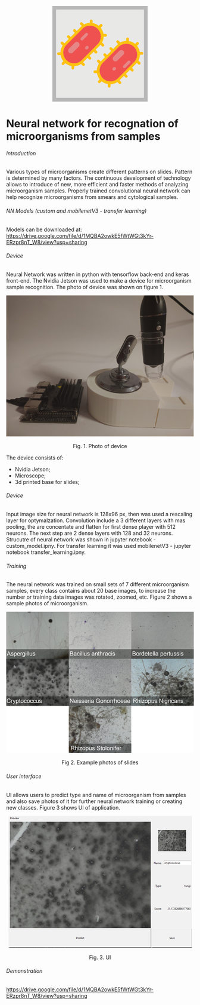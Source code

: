 <p align="center">
<img src="/doc/logo.png">
</p>

# Neural network for recognation of microorganisms from samples

###### Introduction
   Various types of microorganisms create different patterns on slides. Pattern is determined by many factors. The continuous development of technology allows to introduce of new, more efficient and faster methods of analyzing microorganism samples. Properly trained convolutional neural network can help recognize microorganisms from smears and cytological samples.

###### NN Models (custom and mobilenetV3 - transfer learning)
Models can be downloaded at:
https://drive.google.com/file/d/1MQBA2owkE5fWtWGt3kYr-ERzpr8nT_W8/view?usp=sharing

###### Device
  Neural Network was written in python with tensorflow back-end and keras front-end. The Nvidia Jetson was used to make a device for microorganism sample recognition. The photo of device was shown on figure 1.
  
  
<p align="center">
<img src="./doc/microscope.png">
</p>

<p align="center">
Fig. 1. Photo of device
</p>

The device consists of:
* Nvidia Jetson; 
* Microscope;
* 3d printed base for slides;



###### Device
  Input image size for neural network is 128x96 px, then was used a rescaling layer for optymalzation. Convolution include a 3 different layers with mas pooling, the are concentate and flatten for first dense player with 512 neurons. The next step are 2 dense layers with 128 and 32 neurons. Strucutre of neural network was shown in jupyter notebook - custom_model.ipny. For transfer learning it was used mobilenetV3 - jupyter notebook transfer_learning.ipny.
  

###### Training
  The neural network was trained on small sets of 7 different microorganism samples, every class contains about 20 base images, to increase the number or training data images was rotated, zoomed,  etc. Figure 2 shows a sample photos of microorganism.

<p align="center">
<img src="/doc/bacteria.png">
</p>

<p align="center">
Fig 2. Example photos of slides
</p>


###### User interface
UI allows users to predict type and name of microorganism from samples and also save photos of it for further neural network training or creating new classes. Figure 3 shows UI of application.


<p align="center">
<img src="./doc/ui.png">
</p>

<p align="center">
Fig. 3. UI
</p>

###### Demonstration

https://drive.google.com/file/d/1MQBA2owkE5fWtWGt3kYr-ERzpr8nT_W8/view?usp=sharing
